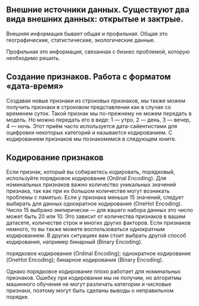 ## Внешние источники данных. Существуют два вида внешних данных: открытые и зактрые.

Внешняя информация бывает общая и профильная.
Общая это географические, статистические, экологические данные.

Профильная это информация, связанная с бизнес проблемой, которую необходимо решить.

## Создание признаков. Работа с форматом «дата-время»

Создавая новые признаки из строковых признаков, мы также можем получить признаки в строковом представлении как в случае со временем суток. Такой признак мы по-прежнему не можем передать в модель. Но можно передать его в виде: 1 — утро, 2 — день, 3 — вечер, 4 — ночь. Этот приём часто используется дата-сайентистами для оцифровки некоторых категорий и называется кодированием. С кодированием признаков мы познакомимся в следующем юните.

## Кодирование признаков
Если признак, который вы собираетесь кодировать, порядковый, используйте порядковое кодирование (Ordinal Encoding). 
 Для номинальных признаков важно количество уникальных значений признака, так как при их большом количестве могут возникать проблемы с памятью. Если у признака меньше 15 значений, следует выбирать для данных однократное кодирование (OneHot Encoding). Число 15 выбрано эмпирически — для вашего набора данных это число может быть 20 или 10. Это зависит от количества признаков в вашем датасете, количестве строк и многих других факторов. Если признаков немного, то вы также можете воспользоваться однократным кодированием. В других ситуациях вам стоит выбрать другой способ кодирования, например бинарный (Binary Encoding).

 порядковое кодирование (Ordinal Encoding); 
однократное кодирование (OneHot Encoding); 
бинарное кодирование (Binary Encoding).

Однако порядковое кодирование плохо работает для номинальных признаков. Ошибку при кодировании мы не получим, но алгоритмы машинного обучения не могут различать категории и числовые признаки, поэтому могут быть сделаны выводы о неправильном порядке. 

